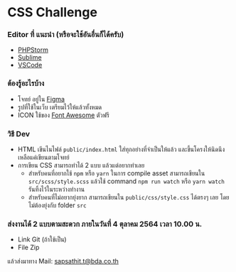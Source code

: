 # CSS Challenge

### Editor ที่ แนะนำ (หรือจะใช้อันอื่นก็ได้ครับ)
- [PHPStorm](https://www.jetbrains.com/phpstorm/)
- [Sublime](https://www.sublimetext.com/)
- [VSCode](https://code.visualstudio.com/)

### ต้องรู้อะไรบ้าง 
- โจทย์ อยู่ใน [Figma](https://www.figma.com/file/lOnStLYw7SWNXYigySab1O/%E0%B8%87%E0%B8%B2%E0%B8%99%E0%B9%81%E0%B8%82%E0%B9%88%E0%B8%87-CSS?node-id=0%3A1)
- รูปที่ใช้ในเว็บ เตรียมไว้ให้แล้วทั้งหมด 
- ICON ใช้ของ [Font Awesome](https://fontawesome.com/v5.15/icons) ตัวฟรี

### วิธี Dev
- HTML เขีนไนไฟล์ `public/index.html` ใส่ทุกอย่างที่จำเป็นให้แล้ว และขึ้นโครงให้นิดนึง เหลือแค่เขียนตามโจทย์
- การเขียน CSS สามารถทำได้ 2 แบบ แล้วแต่อยากทำเลย
  - สำหรับคนที่อยากใช้ `npm` หรือ `yarn` ในการ compile asset สามารถเขียนใน `src/scss/style.scss` แล้วใช้ command `npm run watch` หรือ `yarn watch` รันทิ้งไว้ในระหว่างทำงาน
  - สำหรับคนที่ไม่อยากยุ่งยาก สามารถเขียนใน `public/css/style.css` ได้ตรงๆ เลย โดยไม่ต้องยุ่งกับ folder `src`

### ส่งงานได้ 2 แบบตามสะดวก ภายในวันที่ 4 ตุลาคม 2564 เวลา 10.00 น.
- Link Git (ถ้าใช้เป็น)
- File Zip

แล้วส่งมาทาง Mail: sapsathit.t@bda.co.th
